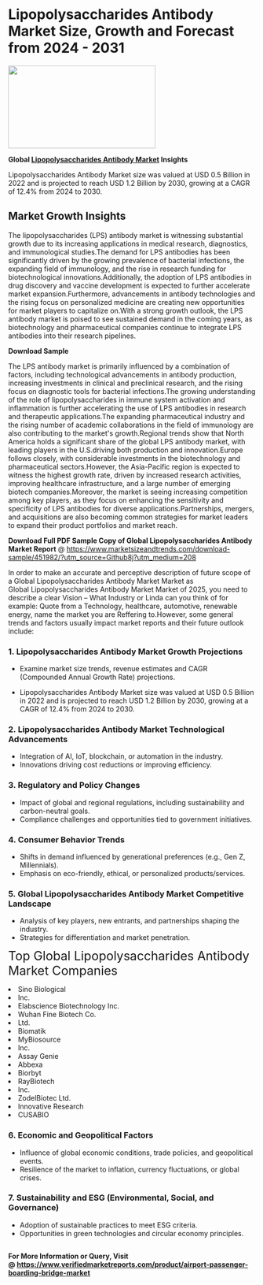 <H1>Lipopolysaccharides Antibody Market Size, Growth and Forecast from 2024 - 2031</H1><img class="aligncenter size-medium wp-image-584254" src="https://thirdeyenews.in/wp-content/uploads/2024/09/Global-Market-Research-300x168.jpeg" alt="" width="300" height="168" /><p><strong>Global&nbsp;<a href="https://www.marketsizeandtrends.com/download-sample/451982/?utm_source=Github8j?utm_medium=208">Lipopolysaccharides Antibody Market</a> Insights</strong></p><p>Lipopolysaccharides Antibody Market size was valued at USD 0.5 Billion in 2022 and is projected to reach USD 1.2 Billion by 2030, growing at a CAGR of 12.4% from 2024 to 2030.</p><p><h2>Market Growth Insights</h2> <p>The lipopolysaccharides (LPS) antibody market is witnessing substantial growth due to its increasing applications in medical research, diagnostics, and immunological studies.The demand for LPS antibodies has been significantly driven by the growing prevalence of bacterial infections, the expanding field of immunology, and the rise in research funding for biotechnological innovations.Additionally, the adoption of LPS antibodies in drug discovery and vaccine development is expected to further accelerate market expansion.Furthermore, advancements in antibody technologies and the rising focus on personalized medicine are creating new opportunities for market players to capitalize on.With a strong growth outlook, the LPS antibody market is poised to see sustained demand in the coming years, as biotechnology and pharmaceutical companies continue to integrate LPS antibodies into their research pipelines.</p> <p><strong>Download Sample</strong></p> <p>The LPS antibody market is primarily influenced by a combination of factors, including technological advancements in antibody production, increasing investments in clinical and preclinical research, and the rising focus on diagnostic tools for bacterial infections.The growing understanding of the role of lipopolysaccharides in immune system activation and inflammation is further accelerating the use of LPS antibodies in research and therapeutic applications.The expanding pharmaceutical industry and the rising number of academic collaborations in the field of immunology are also contributing to the market's growth.Regional trends show that North America holds a significant share of the global LPS antibody market, with leading players in the U.S.driving both production and innovation.Europe follows closely, with considerable investments in the biotechnology and pharmaceutical sectors.However, the Asia-Pacific region is expected to witness the highest growth rate, driven by increased research activities, improving healthcare infrastructure, and a large number of emerging biotech companies.Moreover, the market is seeing increasing competition among key players, as they focus on enhancing the sensitivity and specificity of LPS antibodies for diverse applications.Partnerships, mergers, and acquisitions are also becoming common strategies for market leaders to expand their product portfolios and market reach.</p> <p><span class=""><strong>Download Full PDF Sample Copy of Global Lipopolysaccharides Antibody Market Report</strong> @ <a href="https://www.marketsizeandtrends.com/download-sample/451982/?utm_source=Github8j?utm_medium=208" target="_blank">https://www.marketsizeandtrends.com/download-sample/451982/?utm_source=Github8j?utm_medium=208</a></span></p><p>In order to make an accurate and perceptive description of future scope of a Global&nbsp;Lipopolysaccharides Antibody Market Market as Global&nbsp;Lipopolysaccharides Antibody Market Market of 2025, you need to describe a clear Vision &ndash; What Industry or Linda can you think of for example: Quote from a Technology, healthcare, automotive, renewable energy, name the market you are Reffering to.However, some general trends and factors usually impact market reports and their future outlook include:</p><h3>1.&nbsp;<strong>Lipopolysaccharides Antibody Market Growth Projections</strong></h3><ul><li>Examine market size trends, revenue estimates and CAGR (Compounded Annual Growth Rate) projections.</li><li><p>Lipopolysaccharides Antibody Market size was valued at USD 0.5 Billion in 2022 and is projected to reach USD 1.2 Billion by 2030, growing at a CAGR of 12.4% from 2024 to 2030.</p></li></ul><h3>2.&nbsp;<strong>Lipopolysaccharides Antibody Market Technological Advancements</strong></h3><ul><li>Integration of AI, IoT, blockchain, or automation in the industry.</li><li>Innovations driving cost reductions or improving efficiency.</li></ul><h3>3.&nbsp;<strong>Regulatory and Policy Changes</strong></h3><ul><li>Impact of global and regional regulations, including sustainability and carbon-neutral goals.</li><li>Compliance challenges and opportunities tied to government initiatives.</li></ul><h3>4.&nbsp;<strong>Consumer Behavior Trends</strong></h3><ul><li>Shifts in demand influenced by generational preferences (e.g., Gen Z, Millennials).</li><li>Emphasis on eco-friendly, ethical, or personalized products/services.</li></ul><h3>5.&nbsp;<strong>Global Lipopolysaccharides Antibody Market Competitive Landscape</strong></h3><ul><li>Analysis of key players, new entrants, and partnerships shaping the industry.</li><li>Strategies for differentiation and market penetration.</li></ul><p data-pm-slice="1 1 []"><span style="color: inherit; font-family: inherit; font-size: 25px;">Top Global Lipopolysaccharides Antibody Market Companies</span></p><div class="" data-test-id=""><p><li>Sino Biological</li><li> Inc.</li><li> Elabscience Biotechnology Inc.</li><li> Wuhan Fine Biotech Co.</li><li> Ltd.</li><li> Biomatik</li><li> MyBiosource</li><li> Inc.</li><li> Assay Genie</li><li> Abbexa</li><li> Biorbyt</li><li> RayBiotech</li><li> Inc.</li><li> ZodelBiotec Ltd.</li><li> Innovative Research</li><li> CUSABIO</li></p></div><h3>6.&nbsp;<strong>Economic and Geopolitical Factors</strong></h3><ul><li>Influence of global economic conditions, trade policies, and geopolitical events.</li><li>Resilience of the market to inflation, currency fluctuations, or global crises.</li></ul><h3>7.&nbsp;<strong>Sustainability and ESG (Environmental, Social, and Governance)</strong></h3><ul><li>Adoption of sustainable practices to meet ESG criteria.</li><li>Opportunities in green technologies and circular economy principles.</li></ul><h2><strong style="font-size: 14px;">For More Information or Query, Visit @&nbsp;</strong><a style="background-color: #ffffff; font-size: 14px;" href="https://www.marketsizeandtrends.com/report/lipopolysaccharides-antibody-market/" target="_blank">https://www.verifiedmarketreports.com/product/airport-passenger-boarding-bridge-market</a></h2>